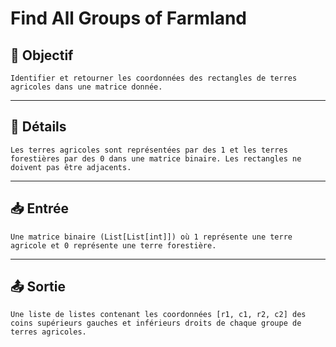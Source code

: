 # Find All Groups of Farmland

## 🎯 Objectif

    Identifier et retourner les coordonnées des rectangles de terres agricoles dans une matrice donnée.

---

## 📝 Détails

    Les terres agricoles sont représentées par des 1 et les terres forestières par des 0 dans une matrice binaire. Les rectangles ne doivent pas être adjacents.

---

## 📥 Entrée

    Une matrice binaire (List[List[int]]) où 1 représente une terre agricole et 0 représente une terre forestière.

---

## 📤 Sortie

    Une liste de listes contenant les coordonnées [r1, c1, r2, c2] des coins supérieurs gauches et inférieurs droits de chaque groupe de terres agricoles.

